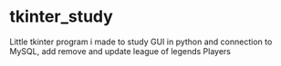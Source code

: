 # tkinter_study
Little tkinter program i made to study GUI in python and connection to MySQL, add remove and update league of legends Players
